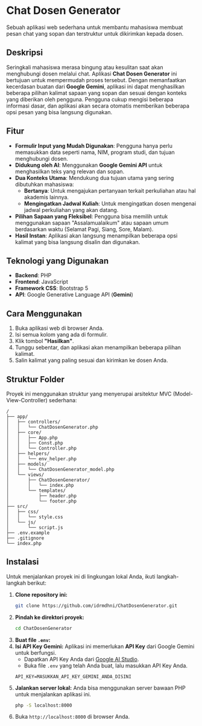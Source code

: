 # Chat Dosen Generator
Sebuah aplikasi web sederhana untuk membantu mahasiswa membuat pesan chat yang sopan dan terstruktur untuk dikirimkan kepada dosen.

## Deskripsi
Seringkali mahasiswa merasa bingung atau kesulitan saat akan menghubungi dosen melalui chat. Aplikasi **Chat Dosen Generator** ini bertujuan untuk mempermudah proses tersebut. Dengan memanfaatkan kecerdasan buatan dari **Google Gemini**, aplikasi ini dapat menghasilkan beberapa pilihan kalimat sapaan yang sopan dan sesuai dengan konteks yang diberikan oleh pengguna.
Pengguna cukup mengisi beberapa informasi dasar, dan aplikasi akan secara otomatis memberikan beberapa opsi pesan yang bisa langsung digunakan.

## Fitur
* **Formulir Input yang Mudah Digunakan**: Pengguna hanya perlu memasukkan data seperti nama, NIM, program studi, dan tujuan menghubungi dosen.
* **Didukung oleh AI**: Menggunakan **Google Gemini API** untuk menghasilkan teks yang relevan dan sopan.
* **Dua Konteks Utama**: Mendukung dua tujuan utama yang sering dibutuhkan mahasiswa:
    * **Bertanya**: Untuk mengajukan pertanyaan terkait perkuliahan atau hal akademis lainnya.
    * **Mengingatkan Jadwal Kuliah**: Untuk mengingatkan dosen mengenai jadwal perkuliahan yang akan datang.
* **Pilihan Sapaan yang Fleksibel**: Pengguna bisa memilih untuk menggunakan sapaan "Assalamualaikum" atau sapaan umum berdasarkan waktu (Selamat Pagi, Siang, Sore, Malam).
* **Hasil Instan**: Aplikasi akan langsung menampilkan beberapa opsi kalimat yang bisa langsung disalin dan digunakan.

## Teknologi yang Digunakan
* **Backend**: PHP
* **Frontend**: JavaScript
* **Framework CSS**: Bootstrap 5
* **API**: Google Generative Language API (**Gemini**)

## Cara Menggunakan
1.  Buka aplikasi web di browser Anda.
2.  Isi semua kolom yang ada di formulir.
3.  Klik tombol **"Hasilkan"**.
4.  Tunggu sebentar, dan aplikasi akan menampilkan beberapa pilihan kalimat.
5.  Salin kalimat yang paling sesuai dan kirimkan ke dosen Anda.

## Struktur Folder
Proyek ini menggunakan struktur yang menyerupai arsitektur MVC (Model-View-Controller) sederhana:
```
/
├── app/
│   ├── controllers/
│   │   └── ChatDosenGenerator.php
│   ├── core/
│   │   ├── App.php
│   │   ├── Const.php
│   │   └── Controller.php
│   ├── helpers/
│   │   └── env_helper.php
│   ├── models/
│   │   └── ChatDosenGenerator_model.php
│   └── views/
│       ├── ChatDosenGenerator/
│       │   └── index.php
│       └── templates/
│           ├── header.php
│           └── footer.php
├── src/
│   ├── css/
│   │   └── style.css
│   └── js/
│       └── script.js
├── .env.example
├── .gitignore
└── index.php
```

## Instalasi
Untuk menjalankan proyek ini di lingkungan lokal Anda, ikuti langkah-langkah berikut:
1.  **Clone repository ini:**
    ```bash
    git clone https://github.com/idrmdhni/ChatDosenGenerator.git
    ```
2.  **Pindah ke direktori proyek:**
    ```bash
    cd ChatDosenGenerator
    ```
3.  **Buat file `.env`:**
4.  **Isi API Key Gemini:**
    Aplikasi ini memerlukan **API Key** dari Google Gemini untuk berfungsi.
    * Dapatkan API Key Anda dari [Google AI Studio](https://aistudio.google.com/app/apikey).
    * Buka file `.env` yang telah Anda buat, lalu masukkan API Key Anda.
    ```
    API_KEY=MASUKKAN_API_KEY_GEMINI_ANDA_DISINI
    ```
5.  **Jalankan server lokal:**
    Anda bisa menggunakan server bawaan PHP untuk menjalankan aplikasi ini.
    ```bash
    php -S localhost:8000
    ```
6.  Buka `http://localhost:8000` di browser Anda.

